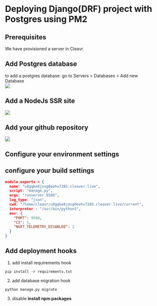 # Deploying Django(DRF) project with Postgres using PM2


## Prerequisites

We have provisioned a server in Cleavr.

## Add Postgres database

to add a postgres database: go to Servers > Databases > Add new Database  
![](database.png)

## Add a NodeJs SSR site
![](site.png)

## Add your github repository 
![](repo.png)

## Configure your environment settings


## configure your build settings

```json
module.exports = {
  name: "u0gqke8josg0eehv7285.cleaver.live",
  script: "manage.py",
  args: "runserver 9588",
  log_type: "json",
  cwd: "/home/cleavr/u0gqke8josg0eehv7285.cleaver.live/current",
  interpreter : "/usr/bin/python3",
  env: {
    "PORT": 9588,
    "CI": 1,
    "NUXT_TELEMETRY_DISABLED": 1
  }
}
```

## Add deployment hooks

1. add install requirements hook 
```
pip install -r requirements.txt
```

2. add database migration hook 
```
python manage.py migrate
```

3. disable **install npm packages**
